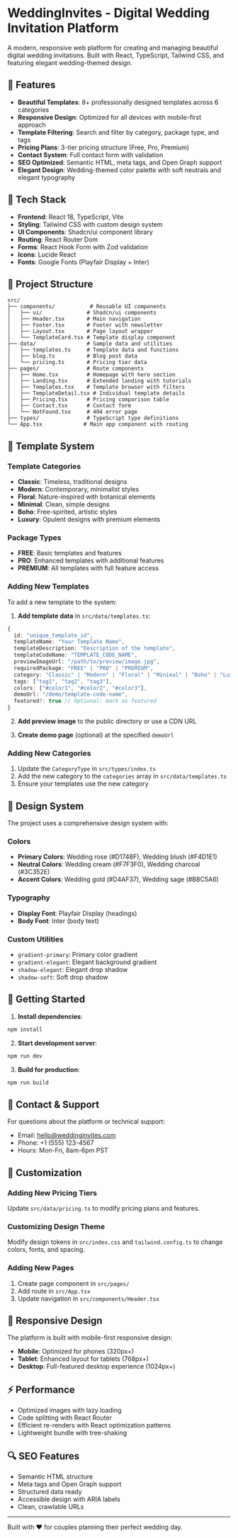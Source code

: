 # WeddingInvites - Digital Wedding Invitation Platform

A modern, responsive web platform for creating and managing beautiful digital wedding invitations. Built with React, TypeScript, Tailwind CSS, and featuring elegant wedding-themed design.

## 🎨 Features

- **Beautiful Templates**: 8+ professionally designed templates across 6 categories
- **Responsive Design**: Optimized for all devices with mobile-first approach
- **Template Filtering**: Search and filter by category, package type, and tags
- **Pricing Plans**: 3-tier pricing structure (Free, Pro, Premium)
- **Contact System**: Full contact form with validation
- **SEO Optimized**: Semantic HTML, meta tags, and Open Graph support
- **Elegant Design**: Wedding-themed color palette with soft neutrals and elegant typography

## 🚀 Tech Stack

- **Frontend**: React 18, TypeScript, Vite
- **Styling**: Tailwind CSS with custom design system
- **UI Components**: Shadcn/ui component library
- **Routing**: React Router Dom
- **Forms**: React Hook Form with Zod validation
- **Icons**: Lucide React
- **Fonts**: Google Fonts (Playfair Display + Inter)

## 📁 Project Structure

```
src/
├── components/           # Reusable UI components
│   ├── ui/              # Shadcn/ui components
│   ├── Header.tsx       # Main navigation
│   ├── Footer.tsx       # Footer with newsletter
│   ├── Layout.tsx       # Page layout wrapper
│   └── TemplateCard.tsx # Template display component
├── data/                # Sample data and utilities
│   ├── templates.ts     # Template data and functions
│   ├── blog.ts          # Blog post data
│   └── pricing.ts       # Pricing tier data
├── pages/               # Route components
│   ├── Home.tsx         # Homepage with hero section
│   ├── Landing.tsx      # Extended landing with tutorials
│   ├── Templates.tsx    # Template browser with filters
│   ├── TemplateDetail.tsx # Individual template details
│   ├── Pricing.tsx      # Pricing comparison table
│   ├── Contact.tsx      # Contact form
│   └── NotFound.tsx     # 404 error page
├── types/               # TypeScript type definitions
└── App.tsx             # Main app component with routing
```

## 🎯 Template System

### Template Categories
- **Classic**: Timeless, traditional designs
- **Modern**: Contemporary, minimalist styles
- **Floral**: Nature-inspired with botanical elements
- **Minimal**: Clean, simple designs
- **Boho**: Free-spirited, artistic styles
- **Luxury**: Opulent designs with premium elements

### Package Types
- **FREE**: Basic templates and features
- **PRO**: Enhanced templates with additional features
- **PREMIUM**: All templates with full feature access

### Adding New Templates

To add a new template to the system:

1. **Add template data** in `src/data/templates.ts`:
```typescript
{
  id: "unique_template_id",
  templateName: "Your Template Name",
  templateDescription: "Description of the template",
  templateCodeName: "TEMPLATE_CODE_NAME",
  previewImageUrl: "/path/to/preview/image.jpg",
  requiredPackage: "FREE" | "PRO" | "PREMIUM",
  category: "Classic" | "Modern" | "Floral" | "Minimal" | "Boho" | "Luxury",
  tags: ["tag1", "tag2", "tag3"],
  colors: ["#color1", "#color2", "#color3"],
  demoUrl: "/demo/template-code-name",
  featured?: true // Optional: mark as featured
}
```

2. **Add preview image** to the public directory or use a CDN URL

3. **Create demo page** (optional) at the specified `demoUrl`

### Adding New Categories

1. Update the `CategoryType` in `src/types/index.ts`
2. Add the new category to the `categories` array in `src/data/templates.ts`
3. Ensure your templates use the new category

## 🎨 Design System

The project uses a comprehensive design system with:

### Colors
- **Primary Colors**: Wedding rose (#D1748F), Wedding blush (#F4D1E1)
- **Neutral Colors**: Wedding cream (#F7F3F0), Wedding charcoal (#3C352E)
- **Accent Colors**: Wedding gold (#D4AF37), Wedding sage (#B8C5A6)

### Typography
- **Display Font**: Playfair Display (headings)
- **Body Font**: Inter (body text)

### Custom Utilities
- `gradient-primary`: Primary color gradient
- `gradient-elegant`: Elegant background gradient
- `shadow-elegant`: Elegant drop shadow
- `shadow-soft`: Soft drop shadow

## 🚀 Getting Started

1. **Install dependencies**:
```bash
npm install
```

2. **Start development server**:
```bash
npm run dev
```

3. **Build for production**:
```bash
npm run build
```

## 📧 Contact & Support

For questions about the platform or technical support:
- Email: hello@weddinginvites.com
- Phone: +1 (555) 123-4567
- Hours: Mon-Fri, 8am-6pm PST

## 🔧 Customization

### Adding New Pricing Tiers

Update `src/data/pricing.ts` to modify pricing plans and features.

### Customizing Design Theme

Modify design tokens in `src/index.css` and `tailwind.config.ts` to change colors, fonts, and spacing.

### Adding New Pages

1. Create page component in `src/pages/`
2. Add route in `src/App.tsx`
3. Update navigation in `src/components/Header.tsx`

## 📱 Responsive Design

The platform is built with mobile-first responsive design:
- **Mobile**: Optimized for phones (320px+)
- **Tablet**: Enhanced layout for tablets (768px+)
- **Desktop**: Full-featured desktop experience (1024px+)

## ⚡ Performance

- Optimized images with lazy loading
- Code splitting with React Router
- Efficient re-renders with React optimization patterns
- Lightweight bundle with tree-shaking

## 🔍 SEO Features

- Semantic HTML structure
- Meta tags and Open Graph support
- Structured data ready
- Accessible design with ARIA labels
- Clean, crawlable URLs

---

Built with ❤️ for couples planning their perfect wedding day.